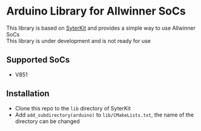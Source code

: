 # Arduino Library for Allwinner SoCs
This library is based on [SyterKit](https://github.com/YuzukiHD/SyterKit) and provides a simple way to use Allwinner SoCs  
This library is under development and is not ready for use

## Supported SoCs
* V851

## Installation
* Clone this repo to the `lib` directory of SyterKit
* Add `add_subdirectory(arduino)` to `lib/CMakeLists.txt`, the name of the directory can be changed